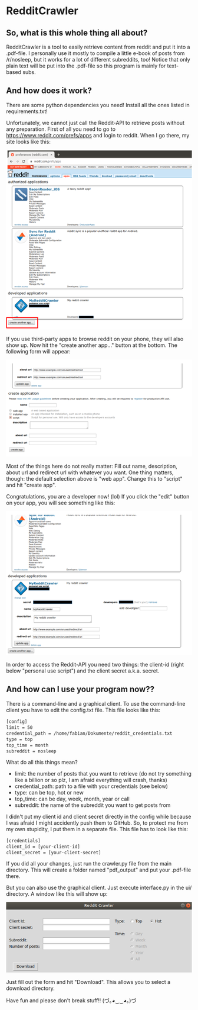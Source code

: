 # RedditCrawler

## So, what is this whole thing all about?
RedditCrawler is a tool to easily retrieve content from reddit and put it into a .pdf-file. I personally use it mostly to compile a little e-book of posts from /r/nosleep, but it works for a lot of different subreddits, too! Notice that only plain text will be put into the .pdf-file so this program is mainly for text-based subs.

## And how does it work?
There are some python dependencies you need! Install all the ones listed in requirements.txt!

Unfortunately, we cannot just call the Reddit-API to retrieve posts without any preparation. First of all you need to go to https://www.reddit.com/prefs/apps and login to reddit. When I go there, my site looks like this:

![alttext](images/img01.png)

If you use third-party apps to browse reddit on your phone, they will also show up. Now hit the "create another app..." button at the bottom. The following form will appear:

![alttext](images/img02.png)

Most of the things here do not really matter: Fill out name, description, about url and redirect url with whatever you want. One thing matters, though: the default selection above is "web app". Change this to "script" and hit "create app".

Congratulations, you are a developer now! (lol) If you click the "edit" button on your app, you will see something like this:

![alttext](images/img03.png)

In order to access the Reddit-API you need two things: the client-id (right below "personal use script") and the client secret a.k.a. secret.

## And how can I use your program now??

There is a command-line and a graphical client. To use the command-line client you have to edit the config.txt file. This file looks like this:

```
[config]
limit = 50
credential_path = /home/fabian/Dokumente/reddit_credentials.txt
type = top
top_time = month
subreddit = nosleep
```

What do all this things mean?

* limit: the number of posts that you want to retrieve (do not try something like a billion or so plz, I am afraid everything will crash, thanks)
* credential_path: path to a file with your credentials (see below)
* type: can be top, hot or new
* top_time: can be day, week, month, year or call
* subreddit: the name of the subreddit you want to get posts from

I didn't put my client id and client secret directly in the config while because I was afraid I might accidently push them to GitHub. So, to protect me from my own stupidity, I put them in a separate file. This file has to look like this:

```
[credentials]
client_id = [your-client-id]
client_secret = [your-client-secret]
```

If you did all your changes, just run the crawler.py file from the main directory. This will create a folder named "pdf_output" and put your .pdf-file there.


But you can also use the graphical client. Just execute interface.py in the ui/ directory. A window like this will show up:

![alttext](images/img04.png)

Just fill out the form and hit "Download". This allows you to select a download directory.

Have fun and please don't break stuff!! (づ｡◕‿‿◕｡)づ
